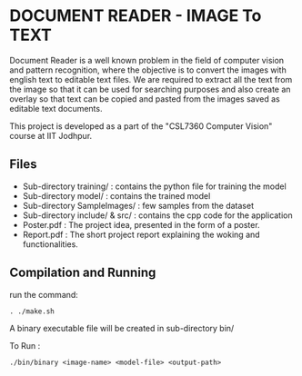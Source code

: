# DOCUMENT READER - IMAGE To TEXT
Document Reader is a well known problem in the field of computer vision and pattern recognition, where the objective is to convert the images with english text to editable text files. We are required to extract all the text from the image so that it can be used for searching purposes and also create an overlay so that text can be copied and pasted from the images saved as editable text documents.

This project is developed as a part of the "CSL7360 Computer Vision" course at IIT Jodhpur.

## Files
- Sub-directory training/ : contains the python file for training the model
- Sub-directory model/ : contains the trained model
- Sub-directory SampleImages/ : few samples from the dataset
- Sub-directory include/ & src/ : contains the cpp code for the application
- Poster.pdf : The project idea, presented in the form of a poster.
- Report.pdf : The short project report explaining the woking and functionalities.

## Compilation and Running
run the command: 
```
. ./make.sh
```
A binary executable file will be created in sub-directory bin/

To Run : 
```
./bin/binary <image-name> <model-file> <output-path>
```
